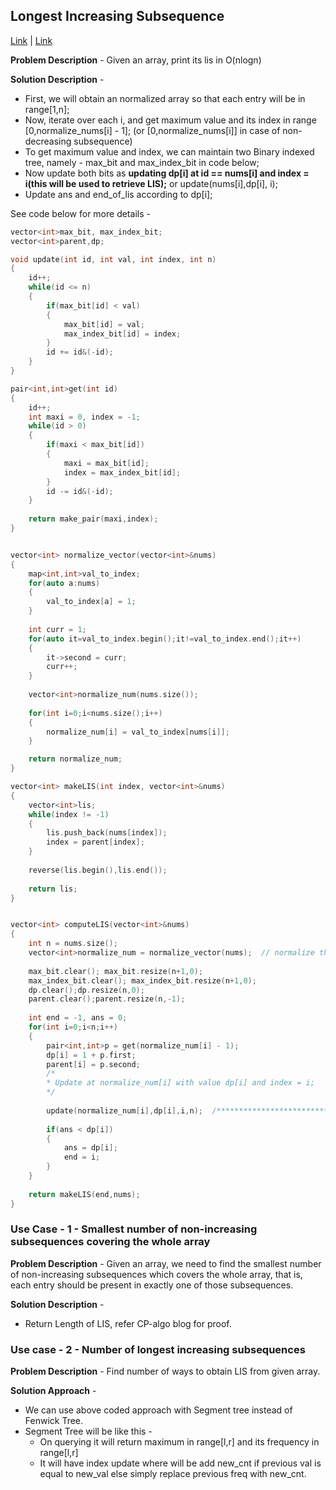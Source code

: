 ## Longest Increasing Subsequence
[Link](https://cp-algorithms.com/sequences/longest_increasing_subsequence.html) | [Link](https://leetcode.com/problems/longest-increasing-subsequence/)

**Problem Description** - Given an array, print its lis in O(nlogn)

**Solution Description** - 
* First, we will obtain an normalized array so that each entry will be in range[1,n];
* Now, iterate over each i, and get maximum value and its index in range [0,normalize_nums[i] - 1]; (or [0,normalize_nums[i]] in case of non-decreasing subsequence)
* To get maximum value and index, we can maintain two Binary indexed tree, namely - max_bit and max_index_bit in code below;
* Now update both bits as **updating dp[i] at id == nums[i] and index = i(this will be used to retrieve LIS);** or update(nums[i],dp[i], i);
* Update ans and end_of_lis according to dp[i];

See code below for more details - 
```c++
vector<int>max_bit, max_index_bit;
vector<int>parent,dp;

void update(int id, int val, int index, int n)
{
    id++;
    while(id <= n)
    {
        if(max_bit[id] < val)
        {
            max_bit[id] = val;
            max_index_bit[id] = index;
        }
        id += id&(-id);
    }
}

pair<int,int>get(int id)
{
    id++;
    int maxi = 0, index = -1;
    while(id > 0)
    {
        if(maxi < max_bit[id])
        {
            maxi = max_bit[id];
            index = max_index_bit[id];
        }
        id -= id&(-id);
    }
    
    return make_pair(maxi,index);
}


vector<int> normalize_vector(vector<int>&nums)
{
    map<int,int>val_to_index;
    for(auto a:nums)
    {
        val_to_index[a] = 1;
    }
    
    int curr = 1;
    for(auto it=val_to_index.begin();it!=val_to_index.end();it++)
    {
        it->second = curr;
        curr++;
    }
    
    vector<int>normalize_num(nums.size());
    
    for(int i=0;i<nums.size();i++)
    {
        normalize_num[i] = val_to_index[nums[i]];
    }

    return normalize_num;
}

vector<int> makeLIS(int index, vector<int>&nums)
{
    vector<int>lis;
    while(index != -1)
    {
        lis.push_back(nums[index]);
        index = parent[index];
    }
    
    reverse(lis.begin(),lis.end());
    
    return lis;
}


vector<int> computeLIS(vector<int>&nums)
{
    int n = nums.size();
    vector<int>normalize_num = normalize_vector(nums);  // normalize the given array
    
    max_bit.clear(); max_bit.resize(n+1,0);
    max_index_bit.clear(); max_index_bit.resize(n+1,0);
    dp.clear();dp.resize(n,0);
    parent.clear();parent.resize(n,-1);
    
    int end = -1, ans = 0;
    for(int i=0;i<n;i++)
    {
        pair<int,int>p = get(normalize_num[i] - 1);
        dp[i] = 1 + p.first;
        parent[i] = p.second;
        /*
        * Update at normalize_num[i] with value dp[i] and index = i;
        */
        
        update(normalize_num[i],dp[i],i,n);  /********************************** IMP STEP *************************/
        
        if(ans < dp[i])
        {
            ans = dp[i];
            end = i;
        }
    }
    
    return makeLIS(end,nums);
}
```


### Use Case - 1 - Smallest number of non-increasing subsequences covering the whole array

**Problem Description** - Given an array, we need to find the smallest number of non-increasing subsequences which covers the whole array, that is, each entry should be present in exactly one of those subsequences.

**Solution Description** - 
* Return Length of LIS, refer CP-algo blog for proof.

### Use case - 2 - Number of longest increasing subsequences

**Problem Description** - Find number of ways to obtain LIS from given array.

**Solution Approach** - 
* We can use above coded approach with Segment tree instead of Fenwick Tree.
* Segment Tree will be like this - 
  * On querying it will return maximum in range[l,r] and its frequency in range[l,r]
  * It will have index update where will be add new_cnt if previous val is equal to new_val else simply replace previous freq with new_cnt.




